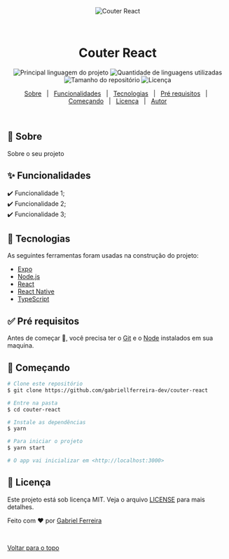 <div align="center" id="top"> 
  <img src="./.github/app.gif" alt="Couter React" />

  &#xa0;

  <!-- <a href="https://couterreact.netlify.com">Demo</a> -->
</div>

<h1 align="center">Couter React</h1>

<p align="center">
  <img alt="Principal linguagem do projeto" src="https://img.shields.io/github/languages/top/gabriellferreira-dev/couter-react?color=56BEB8">

  <img alt="Quantidade de linguagens utilizadas" src="https://img.shields.io/github/languages/count/gabriellferreira-dev/couter-react?color=56BEB8">

  <img alt="Tamanho do repositório" src="https://img.shields.io/github/repo-size/gabriellferreira-dev/couter-react?color=56BEB8">

  <img alt="Licença" src="https://img.shields.io/github/license/gabriellferreira-dev/couter-react?color=56BEB8">

  <!-- <img alt="Github issues" src="https://img.shields.io/github/issues/gabriellferreira-dev/couter-react?color=56BEB8" /> -->

  <!-- <img alt="Github forks" src="https://img.shields.io/github/forks/gabriellferreira-dev/couter-react?color=56BEB8" /> -->

  <!-- <img alt="Github stars" src="https://img.shields.io/github/stars/gabriellferreira-dev/couter-react?color=56BEB8" /> -->
</p>

<!-- Status -->

<!-- <h4 align="center"> 
	🚧  Couter React 🚀 Em construção...  🚧
</h4> 

<hr> -->

<p align="center">
  <a href="#dart-sobre">Sobre</a> &#xa0; | &#xa0; 
  <a href="#sparkles-funcionalidades">Funcionalidades</a> &#xa0; | &#xa0;
  <a href="#rocket-tecnologias">Tecnologias</a> &#xa0; | &#xa0;
  <a href="#white_check_mark-pré-requisitos">Pré requisitos</a> &#xa0; | &#xa0;
  <a href="#checkered_flag-começando">Começando</a> &#xa0; | &#xa0;
  <a href="#memo-licença">Licença</a> &#xa0; | &#xa0;
  <a href="https://github.com/gabriellferreira-dev" target="_blank">Autor</a>
</p>

<br>

## :dart: Sobre ##

Sobre o seu projeto

## :sparkles: Funcionalidades ##

:heavy_check_mark: Funcionalidade 1;\
:heavy_check_mark: Funcionalidade 2;\
:heavy_check_mark: Funcionalidade 3;

## :rocket: Tecnologias ##

As seguintes ferramentas foram usadas na construção do projeto:

- [Expo](https://expo.io/)
- [Node.js](https://nodejs.org/en/)
- [React](https://pt-br.reactjs.org/)
- [React Native](https://reactnative.dev/)
- [TypeScript](https://www.typescriptlang.org/)

## :white_check_mark: Pré requisitos ##

Antes de começar :checkered_flag:, você precisa ter o [Git](https://git-scm.com) e o [Node](https://nodejs.org/en/) instalados em sua maquina.

## :checkered_flag: Começando ##

```bash
# Clone este repositório
$ git clone https://github.com/gabriellferreira-dev/couter-react

# Entre na pasta
$ cd couter-react

# Instale as dependências
$ yarn

# Para iniciar o projeto
$ yarn start

# O app vai inicializar em <http://localhost:3000>
```

## :memo: Licença ##

Este projeto está sob licença MIT. Veja o arquivo [LICENSE](LICENSE.md) para mais detalhes.


Feito com :heart: por <a href="https://github.com/gabriellferreira-dev" target="_blank">Gabriel Ferreira</a>

&#xa0;

<a href="#top">Voltar para o topo</a>
